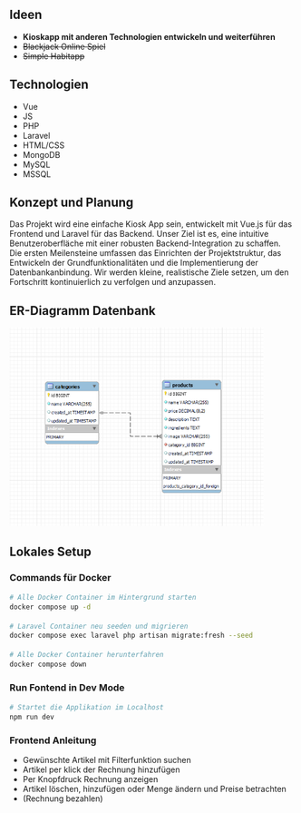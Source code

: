 ## Ideen

- **Kioskapp mit anderen Technologien entwickeln und weiterführen**
- ~~Blackjack Online Spiel~~
- ~~Simple Habitapp~~

## Technologien

- Vue
- JS
- PHP
- Laravel
- HTML/CSS
- MongoDB
- MySQL
- MSSQL

## Konzept und Planung

Das Projekt wird eine einfache Kiosk App sein, entwickelt mit Vue.js für das Frontend und Laravel für das Backend. Unser Ziel ist es, eine intuitive Benutzeroberfläche mit einer robusten Backend-Integration zu schaffen. Die ersten Meilensteine umfassen das Einrichten der Projektstruktur, das Entwickeln der Grundfunktionalitäten und die Implementierung der Datenbankanbindung. Wir werden kleine, realistische Ziele setzen, um den Fortschritt kontinuierlich zu verfolgen und anzupassen.

## ER-Diagramm Datenbank
<img src="./images/ERM.png" alt="ERM" height="350">


## Lokales Setup

### Commands für Docker

```bash
# Alle Docker Container im Hintergrund starten
docker compose up -d

# Laravel Container neu seeden und migrieren
docker compose exec laravel php artisan migrate:fresh --seed

# Alle Docker Container herunterfahren
docker compose down
```
 

### Run Fontend in Dev Mode

```bash
# Startet die Applikation im Localhost
npm run dev
```

### Frontend Anleitung

- Gewünschte Artikel mit Filterfunktion suchen 
- Artikel per klick der Rechnung hinzufügen
- Per Knopfdruck Rechnung anzeigen
- Artikel löschen, hinzufügen oder Menge ändern und Preise betrachten
- (Rechnung bezahlen)
